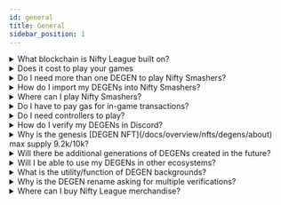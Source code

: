 ```yaml
---
id: general
title: General
sidebar_position: 1
---
```


<details>
<summary>What blockchain is Nifty League built on?</summary>

While DEGEN NFTs exist on Ethereum mainnet, any future collections will live on IMX zkEVM in collaboration with Immutable & Polygon.

</details>

<details>
<summary>Does it cost to play your games</summary>

No, while early releases may be token-gated to our community for testing, all games are free-2-play.

</details>

<details>
<summary>Do I need more than one DEGEN to play Nifty Smashers?</summary>

No, a DEGEN NFT is not required to play. Nifty Smahers is available free-2-play on all mobile app stores. Download the game today at [niftysmashers.com](https://niftysmashers.com)

</details>

<details>
<summary>How do I import my DEGENs into Nifty Smashers?</summary>

**For desktop**:

simply sign the message to verify the ownership of your DEGENs in your preferred crypto wallet when you launch the game.

**For mobile**:

1. Download the app: [niftysmashers.com](https://niftysmashers.com)
2. Create an account within the app
3. Login on the website [niftysmashers.com/profile](https://niftysmashers.com/profile)
4. Link your wallet(s)

</details>

<details>
<summary>Where can I play Nifty Smashers?</summary>

Nifty Smashers is now available on all mobile platforms. Download at [niftysmashers.com](https://niftysmashers.com)

The old 2D Desktop Nifty Smahers is still available on [app.niftyleague.com](https://app.niftyleague.com) but note it is deprecated and no longer maintained.

</details>

<details>
<summary>Do I have to pay gas for in-game transactions?</summary>

No, users will only pay gas fees for withdrawing or depositing NFTL into our ecosystem.

</details>

<details>
<summary>Do I need controllers to play?</summary>

No, although we think it's easier to play with a controller (PS, Xbox, or any others recognized by PC/Mac) than a keyboard or on-screen touch controls.

</details>

<details>
<summary>How do I verify my DEGENs in Discord?</summary>

Navigate to the ✅ | #verify-degens channel channel in the official [Nifty League Discord](https://discord.gg/niftyleague). Connect your wallet to Collab.Land and you’re good to go! Please ensure you are using the link generated within the channel. Collab.Land will never DM you. Verifying your degen grants access to the 💰 | #degen-lair, where you can receive tips in NFTL, and interact with other DEGEN holders globally.

</details>

<details>
<summary>Why is the genesis [DEGEN NFT](/docs/overview/nfts/degens/about) max supply 9.2k/10k?</summary>

800 DEGENs were burned by the community and team in order to mint Hydras, an ancient 7th tribe.

</details>

<details>
<summary>Will there be additional generations of DEGENs created in the future?</summary>

Whether or not we create further generations of [DEGEN NFTs](/docs/overview/nfts/degens/about) will be decided by the Nifty League DAO in the future.

</details>

<details>
<summary>Will I be able to use my DEGENs in other ecosystems?</summary>

Yes! We are currently integrated with [WorldWideWeb3](https://twitter.com/Worldwide_WEB3), [Nifty Island](https://twitter.com/Nifty_Island), [Crypto Fox Runner](https://twitter.com/CryptoFoxesNFT), [Sandbox](https://twitter.com/TheSandboxGame), and [Sappy Seals](https://twitter.com/SappySealsNFT) - [Pixlverse](https://twitter.com/ThePixlverse).

We are constantly working on partnership integrations - please reach out to our community moderators if you are interested in working with us.

</details>

<details>
<summary>What is the utility/function of DEGEN backgrounds?</summary>

Backgrounds come with special perks such as a distinguished look in game and occasional extra bonuses or rewards in-game.

Read more about [DEGEN backgrounds](/docs/overview/nfts/degens/backgrounds).

</details>

<details>
<summary>Why is the DEGEN rename asking for multiple verifications?</summary>

Renaming a character costs 1k NFTL, which is immediately burned by the Nifty Degen smart contract. In order to enable the contract to spend your NFTL, you will initially need to increase the spending allowance by at least 1k NFTL. By default, this approval is set to 1k but if you plan on renaming multiple characters you can increase the allowance to avoid having to increase the allowance in the future.

</details>

<details>
<summary>Where can I buy Nifty League merchandise?</summary>

You can puchase Nifty League merchandise on our official [Shopify site](https://niftyleague.com/shop).

</details>
